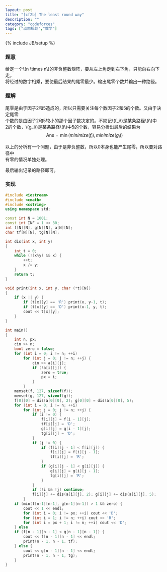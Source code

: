 ```yaml
---
layout: post
title: "[cf2b] The least round way"
description: ""
category: "codeforces"
tags: ["动态规划","数学"]
---
```

{% include JB/setup %}

### 题意
给定一个\\(n \times n\\)的非负整数矩阵，要从左上角走到右下角，只能向右向下走。  
将经过的数字相乘，要使最后结果的尾零最少。输出尾零个数并输出一种路径。

### 题解
尾零是由于因子2和5造成的，所以只需要关注每个数因子2和5的个数。又由于决定尾零  
个数的是由因子2和5较小的那个因子数决定的。不妨记\\(f_i\\)是某条路径\\(i\\)中  
2的个数，\\(g_i\\)是某条路径\\(i\\)中5的个数，容易分析出最后的结果为
$$ \mathrm{Ans} = \min(minimize(f_i), minimize(g_i)) \nonumber $$

以上的分析有一个问题，由于是非负整数，所以0本身也能产生尾零，所以要对路径中  
有零的情况单独处理。

最后输出记录的路径即可。

### 实现

```cpp
#include <iostream>
#include <cmath>
#include <cstring>
using namespace std;

const int N = 1001;
const int INF = 1 << 30;
int f[N][N], g[N][N], a[N][N];
char tf[N][N], tg[N][N];

int dis(int x, int y)
{
	int t = 0;
	while (!(x%y) && x) {
		++t;
		x /= y;
	}
	return t;
}

void print(int x, int y, char (*t)[N])
{
	if (x || y) {
		if (t[x][y] == 'R') print(x, y-1, t);
		if (t[x][y] == 'D') print(x-1, y, t);
		cout << t[x][y];
	}
}

int main()
{
	int n, px;
	cin >> n;
	bool zero = false;
	for (int i = 0; i != n; ++i)
		for (int j = 0; j != n; ++j) {
			cin >> a[i][j];
			if (!a[i][j]) {
				zero = true;
				px = i;
			}
		}
	memset(f, 127, sizeof(f));
	memset(g, 127, sizeof(g));
	f[0][0] = dis(a[0][0], 2); g[0][0] = dis(a[0][0], 5);
	for (int i = 0; i != n; ++i)
		for (int j = 0; j != n; ++j) {
			if (i != 0) {
				f[i][j] = f[i - 1][j];
				tf[i][j] = 'D';
				g[i][j] = g[i - 1][j];
				tg[i][j] = 'D';
			}
			if (j != 0) {
				if (f[i][j - 1] < f[i][j]) {
					f[i][j] = f[i][j - 1];
					tf[i][j] = 'R';
				}
				if (g[i][j - 1] < g[i][j]) {
					g[i][j] = g[i][j - 1];
					tg[i][j] = 'R';
				}
			}
			if (!i && !j) continue;
			f[i][j] += dis(a[i][j], 2); g[i][j] += dis(a[i][j], 5);
		}
	if (min(f[n-1][n-1], g[n-1][n-1]) > 1 && zero) {
		cout << 1 << endl;
		for (int i = 0; i != px; ++i) cout << 'D';
		for (int i = 1; i != n; ++i) cout << 'R';
		for (int i = px + 1; i != n; ++i) cout << 'D';
	} else
	if (f[n - 1][n - 1] < g[n - 1][n - 1]) {
		cout << f[n - 1][n - 1] << endl;
		print(n - 1, n - 1, tf);
	} else {
		cout << g[n - 1][n - 1] << endl;
		print(n - 1, n - 1, tg);
	}
}

```

